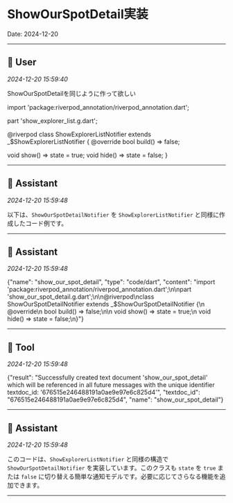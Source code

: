 # ShowOurSpotDetail実装

Date: 2024-12-20

---

## 👤 User
*2024-12-20 15:59:40*

ShowOurSpotDetailを同じように作って欲しい

import 'package:riverpod_annotation/riverpod_annotation.dart';

part 'show_explorer_list.g.dart';

@riverpod
class ShowExplorerListNotifier extends _$ShowExplorerListNotifier {
  @override
  bool build() =&gt; false;

  void show() =&gt; state = true;
  void hide() =&gt; state = false;
}

---

## 🤖 Assistant
*2024-12-20 15:59:48*

以下は、`ShowOurSpotDetailNotifier` を `ShowExplorerListNotifier` と同様に作成したコード例です。

---

## 🤖 Assistant
*2024-12-20 15:59:48*

{"name": "show_our_spot_detail", "type": "code/dart", "content": "import 'package:riverpod_annotation/riverpod_annotation.dart';\n\npart 'show_our_spot_detail.g.dart';\n\n@riverpod\nclass ShowOurSpotDetailNotifier extends _$ShowOurSpotDetailNotifier {\n  @override\n  bool build() =&gt; false;\n\n  void show() =&gt; state = true;\n  void hide() =&gt; state = false;\n}"}

---

## 🔧 Tool
*2024-12-20 15:59:48*

{"result": "Successfully created text document 'show_our_spot_detail' which will be referenced in all future messages with the unique identifier textdoc_id: '676515e246488191a0ae9e97e6c825d4'", "textdoc_id": "676515e246488191a0ae9e97e6c825d4", "name": "show_our_spot_detail"}

---

## 🤖 Assistant
*2024-12-20 15:59:48*

このコードは、`ShowExplorerListNotifier` と同様の構造で `ShowOurSpotDetailNotifier` を実装しています。このクラスも `state` を `true` または `false` に切り替える簡単な通知モデルです。必要に応じてさらなる機能を追加できます。

---
